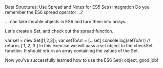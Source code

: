 Data Structures: Use Spread and Notes for ES5 Set() Integration
Do you remember the ES6 spread operator ...?

... can take iterable objects in ES6 and turn them into arrays.

Let's create a Set, and check out the spread function.

var set = new Set([1,2,3]);
var setToArr = [...set]
console.log(setToArr) // returns [ 1, 2, 3 ]
In this exercise we will pass a set object to the checkSet function. It should return an array containing the values of the Set.

Now you've successfully learned how to use the ES6 Set() object, good job!
